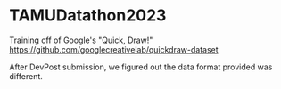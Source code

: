 # TAMUDatathon2023

Training off of Google's "Quick, Draw!" https://github.com/googlecreativelab/quickdraw-dataset

After DevPost submission, we figured out the data format provided was different.
